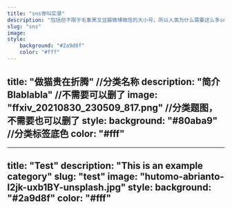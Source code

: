 ```yaml
---
title: "sns惨叫实录"
description: "包括但不限于毛象黑叉豆瓣微博微信的大小号，所以人类为什么需要这么多sns？"
slug: "sns"
image: 
style:
    background: "#2a9d8f"
    color: "#fff"
---
```



title: "做猫贵在折腾" //分类名称
description: "简介 Blablabla" //不需要可以删了
image: "ffxiv_20210830_230509_817.png" //分类题图，不需要也可以删了
style:
    background: "#80aba9" //分类标签底色
    color: "#fff"
---

---
title: "Test"
description: "This is an example category"
slug: "test"
image: "hutomo-abrianto-l2jk-uxb1BY-unsplash.jpg"
style:
    background: "#2a9d8f"
    color: "#fff"
---